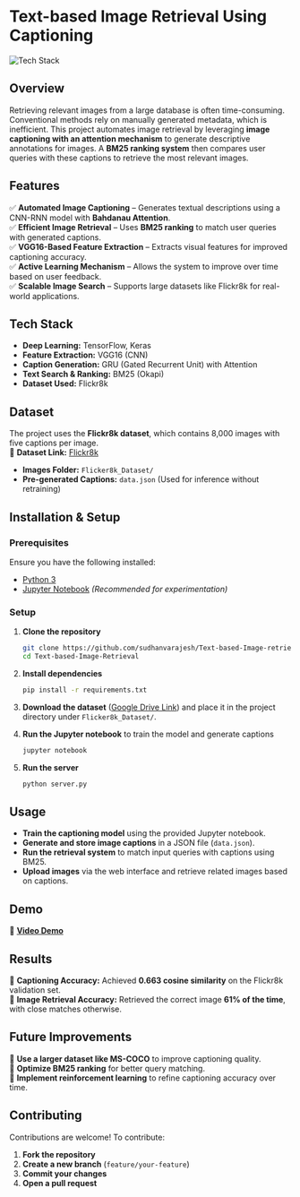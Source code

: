 # **Text-based Image Retrieval Using Captioning**  

![Tech Stack](https://img.shields.io/badge/Tech%20Stack-Python%20%7C%20Deep%20Learning%20%7C%20VGG16%20%7C%20GRU%20%7C%20BM25-blue)  

## **Overview**  
Retrieving relevant images from a large database is often time-consuming. Conventional methods rely on manually generated metadata, which is inefficient. This project automates image retrieval by leveraging **image captioning with an attention mechanism** to generate descriptive annotations for images. A **BM25 ranking system** then compares user queries with these captions to retrieve the most relevant images.  

## **Features**  
✅ **Automated Image Captioning** – Generates textual descriptions using a CNN-RNN model with **Bahdanau Attention**.  
✅ **Efficient Image Retrieval** – Uses **BM25 ranking** to match user queries with generated captions.  
✅ **VGG16-Based Feature Extraction** – Extracts visual features for improved captioning accuracy.  
✅ **Active Learning Mechanism** – Allows the system to improve over time based on user feedback.  
✅ **Scalable Image Search** – Supports large datasets like Flickr8k for real-world applications.  

## **Tech Stack**  
- **Deep Learning:** TensorFlow, Keras  
- **Feature Extraction:** VGG16 (CNN)  
- **Caption Generation:** GRU (Gated Recurrent Unit) with Attention  
- **Text Search & Ranking:** BM25 (Okapi)  
- **Dataset Used:** Flickr8k  

## **Dataset**  
The project uses the **Flickr8k dataset**, which contains 8,000 images with five captions per image.  
🔗 **Dataset Link:** [Flickr8k](https://drive.google.com/drive/folders/1i5ZRdB5kOOJ1OOBlc1rpvoMDGLbupOsM?usp=sharing)  

- **Images Folder:** `Flicker8k_Dataset/`  
- **Pre-generated Captions:** `data.json` (Used for inference without retraining)  

## **Installation & Setup**  

### **Prerequisites**  
Ensure you have the following installed:  
- [Python 3](https://www.python.org/downloads/)  
- [Jupyter Notebook](https://jupyter.org/install) *(Recommended for experimentation)*  

### **Setup**  
1. **Clone the repository**  
   ```sh
   git clone https://github.com/sudhanvarajesh/Text-based-Image-retrieval-using-Image-Captioning
   cd Text-based-Image-Retrieval
   ```

2. **Install dependencies**  
   ```sh
   pip install -r requirements.txt
   ```

3. **Download the dataset** ([Google Drive Link](https://drive.google.com/drive/folders/1i5ZRdB5kOOJ1OOBlc1rpvoMDGLbupOsM?usp=sharing)) and place it in the project directory under `Flicker8k_Dataset/`.  

4. **Run the Jupyter notebook** to train the model and generate captions  
   ```sh
   jupyter notebook
   ```

5. **Run the server**  
   ```sh
   python server.py
   ```

## **Usage**  
- **Train the captioning model** using the provided Jupyter notebook.  
- **Generate and store image captions** in a JSON file (`data.json`).  
- **Run the retrieval system** to match input queries with captions using BM25.  
- **Upload images** via the web interface and retrieve related images based on captions.  

## **Demo**  
🔗 **[Video Demo](https://drive.google.com/file/d/1ocgiXuJMIZt5jnyTM-gKvQha7tGb9Q9i/view?usp=drive_link)** 

## **Results**  
📌 **Captioning Accuracy:** Achieved **0.663 cosine similarity** on the Flickr8k validation set.  
📌 **Image Retrieval Accuracy:** Retrieved the correct image **61% of the time**, with close matches otherwise.  

## **Future Improvements**  
🔹 **Use a larger dataset like MS-COCO** to improve captioning quality.  
🔹 **Optimize BM25 ranking** for better query matching.  
🔹 **Implement reinforcement learning** to refine captioning accuracy over time.  

## **Contributing**  
Contributions are welcome! To contribute:  
1. **Fork the repository**  
2. **Create a new branch** (`feature/your-feature`)  
3. **Commit your changes**  
4. **Open a pull request**  
